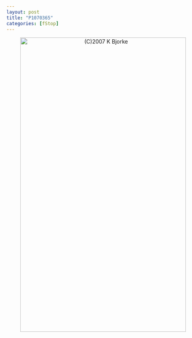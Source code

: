 ```yaml
---
layout: post
title: "P1070365"
categories: [fStop]
---
```

<center><img title="(C)2007 K Bjorke" src="http://www.botzilla.com/blog/pix2007/P1070365.jpg" width="432" height="768" border="0" /></center>


